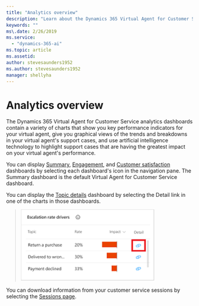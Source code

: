 ```yaml
---
title: "Analytics overview"
description: "Learn about the Dynamics 365 Virtual Agent for Customer Service dashboards."
keywords: ""
ms\.date: 2/26/2019
ms.service:
  - "dynamics-365-ai"
ms.topic: article
ms.assetid: 
author: stevesaunders1952
ms.author: stevesaunders1952
manager: shellyha
---
```


# Analytics overview

The Dynamics 365 Virtual Agent for Customer Service analytics dashboards contain a variety of charts that show you key performance indicators for your virtual agent, give you graphical views of the trends and breakdowns in your virtual agent's support cases, and use artificial intelligence technology to highlight support cases that are having the greatest impact on your virtual agent's performance.

You can display [Summary](analytics-summary.md), [Engagement](analytics-engagement.md), and [Customer satisfaction](analytics-CSAT.md) dashboards by selecting each dashboard's icon in the navigation pane. The Summary dashboard is the default Virtual Agent for Customer Service dashboard.

You can display the [Topic details](analytics-topic-details.md) dashboard by selecting the Detail link in one of the charts in those dashboards.

   > ![Topic details link](media/topic-details-link.png)

You can download information from your customer service sessions by selecting the [Sessions page](analytics-sessions.md).